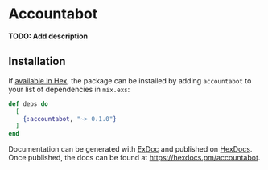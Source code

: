 # Accountabot

**TODO: Add description**

## Installation

If [available in Hex](https://hex.pm/docs/publish), the package can be installed
by adding `accountabot` to your list of dependencies in `mix.exs`:

```elixir
def deps do
  [
    {:accountabot, "~> 0.1.0"}
  ]
end
```

Documentation can be generated with [ExDoc](https://github.com/elixir-lang/ex_doc)
and published on [HexDocs](https://hexdocs.pm). Once published, the docs can
be found at <https://hexdocs.pm/accountabot>.

